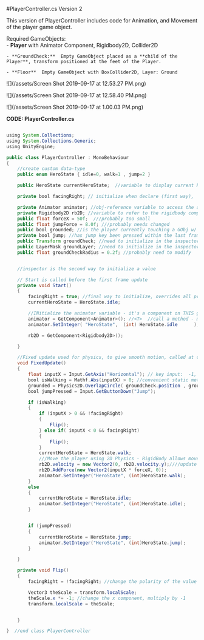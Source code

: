 #PlayerController.cs Version 2

This version of PlayerController includes code for Animation, and Movement of the player game object.

Required GameObjects:  
    - **Player** with Animator Component, Rigidbody2D, Collider2D

    - **GroundCheck:**  Empty GameObject placed as a **child of the Player**, transform positioned at the feet of the Player.

    - **Floor**  Empty GameObject with BoxCollider2D, Layer: Ground


![](/assets/Screen Shot 2019-09-17 at 12.53.27 PM.png)

![](/assets/Screen Shot 2019-09-17 at 12.58.40 PM.png)

![](/assets/Screen Shot 2019-09-17 at 1.00.03 PM.png)

**CODE: PlayerController.cs**


```java

using System.Collections;
using System.Collections.Generic;
using UnityEngine;

public class PlayerController : MonoBehaviour
{
    //create custom data-type
    public enum HeroState { idle=0, walk=1 , jump=2 }

    public HeroState currentHeroState;  //variable to display current HeroState in inspector

    private bool facingRight; // initialize when declare (first way),  false by default

    private Animator animator; //obj-reference variable to access the animator component on this gameObject
    private Rigidbody2D rb2D; //variable to refer to the rigidbody component on this GObj
    public float forceX = 50f;  ///probably too small
    public float jumpForce = 8.0f; ///probably needs changed
    public bool grounded; //is the player currently touching a GObj w/ layer Ground
    private bool jump; //has jump key been pressed within the last frame
    public Transform groundCheck; //need to initialize in the inspector!! (set to GroundCheck gameObject)
    public LayerMask groundLayer; //need to initialize in the inspector!!  (Set as 'Ground' Layer)
    public float groundCheckRadius = 0.2f; //probably need to modify


    //inspector is the second way to initialize a value

    // Start is called before the first frame update
    private void Start()
    {
        facingRight = true; //final way to initialize, overrides all prior settings
        currentHeroState = HeroState.idle;

        //INitialize the animator variable - it's a component on THIS gameObject
        animator = GetComponent<Animator>(); //<T>  //call a method - make connection to component on gameObject in Unity scene
        animator.SetInteger( "HeroState",  (int) HeroState.idle      );

        rb2D = GetComponent<Rigidbody2D>();

    }

    //Fixed update used for physics, to give smooth motion, called at consistent time increments
    void FixedUpdate()
    {
        float inputX = Input.GetAxis("Horizontal"); // key input:  -1, 0, 1
        bool isWalking = Mathf.Abs(inputX) > 0; //convenient static method
        grounded = Physics2D.OverlapCircle( groundCheck.position , groundCheckRadius,groundLayer );
        bool jumpPressed = Input.GetButtonDown("Jump");

        if (isWalking)
        {
            if (inputX > 0 && !facingRight)
            {
                Flip();
            } else if( inputX < 0 && facingRight)
            {
                Flip();
            }
            currentHeroState = HeroState.walk;
            ///Move the player using 2D Physics - RigidBody allows movement
            rb2D.velocity = new Vector2(0, rb2D.velocity.y);////update his velocity, zero out x velocity 
            rb2D.AddForce(new Vector2(inputX * forceX, 0));
            animator.SetInteger("HeroState", (int)HeroState.walk);
        }
        else
        {
            currentHeroState = HeroState.idle;
            animator.SetInteger("HeroState", (int)HeroState.idle);
        }


        if (jumpPressed)
        {
            currentHeroState = HeroState.jump;
            animator.SetInteger("HeroState", (int)HeroState.jump);
        }

    }

    private void Flip()
    {
        facingRight = !facingRight; //change the polarity of the value

        Vector3 theScale = transform.localScale;
        theScale.x *= -1; //change the x component, multiply by -1
        transform.localScale = theScale;


    }

}  //end class PlayerController
```


